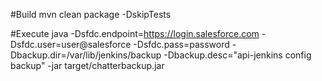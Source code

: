 #Build
    mvn clean package -DskipTests

#Execute
    java -Dsfdc.endpoint=https://login.salesforce.com -Dsfdc.user=user@salesforce -Dsfdc.pass=password -Dbackup.dir=/var/lib/jenkins/backup -Dbackup.desc="api-jenkins config backup" -jar target/chatterbackup.jar